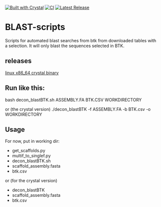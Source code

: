 [![Built with Crystal](https://img.shields.io/badge/built%20with-crystal-000000.svg?style=flat-square)](https://crystal-lang.org/)
[![CI](https://github.com/Aquatic-Symbiosis-Genomics-Project/BLAST-scripts/actions/workflows/ci.yml/badge.svg)](https://github.com/Aquatic-Symbiosis-Genomics-Project/BLAST-scripts/actions?query=workflow%3ACI)
[![Latest Release](https://img.shields.io/github/v/release/Aquatic-Symbiosis-Genomics-Project/BLAST-scripts.svg)](https://github.com/Aquatic-Symbiosis-Genomics-Project/BLAST-scripts/releases)
# BLAST-scripts
Scripts for automated blast searches from btk from downloaded tables with a selection. It will only blast the sequences selected in BTK.

## releases
[linux x86_64 crystal binary](https://github.com/Aquatic-Symbiosis-Genomics-Project/BLAST-scripts/releases/latest)

## Run like this: 
bash decon_blastBTK.sh ASSEMBLY.FA BTK.CSV WORKDIRECTORY

or (the crystal version)
./decon_blastBTK -f ASSEMBLY.FA -b BTK.csv -o WORKDIRECTORY

## Usage 
For now, put in working dir:
- get_scaffolds.py
- multif_to_singlef.py
- decon_blastBTK.sh
- scaffold_assembly.fasta
- btk.csv

or (for the crystal version)
- decon_blastBTK
- scaffold_assembly.fasta
- btk.csv
